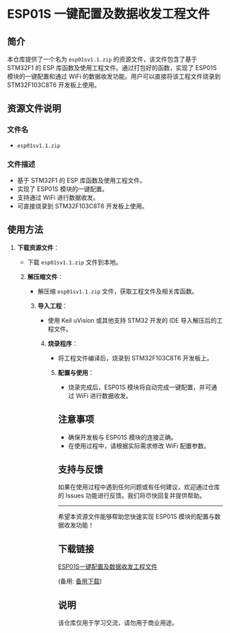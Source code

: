 # ESP01S 一键配置及数据收发工程文件

## 简介

本仓库提供了一个名为 `esp01sv1.1.zip` 的资源文件，该文件包含了基于 STM32F1 的 ESP 库函数及使用工程文件。通过打包好的函数，实现了 ESP01S 模块的一键配置和通过 WiFi 的数据收发功能。用户可以直接将该工程文件烧录到 STM32F103C8T6 开发板上使用。

## 资源文件说明

### 文件名
- `esp01sv1.1.zip`

### 文件描述
- 基于 STM32F1 的 ESP 库函数及使用工程文件。
- 实现了 ESP01S 模块的一键配置。
- 支持通过 WiFi 进行数据收发。
- 可直接烧录到 STM32F103C8T6 开发板上使用。

## 使用方法

1. **下载资源文件**：
   - 下载 `esp01sv1.1.zip` 文件到本地。

   2. **解压缩文件**：
      - 解压缩 `esp01sv1.1.zip` 文件，获取工程文件及相关库函数。

      3. **导入工程**：
         - 使用 Keil uVision 或其他支持 STM32 开发的 IDE 导入解压后的工程文件。

         4. **烧录程序**：
            - 将工程文件编译后，烧录到 STM32F103C8T6 开发板上。

            5. **配置与使用**：
               - 烧录完成后，ESP01S 模块将自动完成一键配置，并可通过 WiFi 进行数据收发。

               ## 注意事项

               - 确保开发板与 ESP01S 模块的连接正确。
               - 在使用过程中，请根据实际需求修改 WiFi 配置参数。

               ## 支持与反馈

               如果在使用过程中遇到任何问题或有任何建议，欢迎通过仓库的 Issues 功能进行反馈。我们将尽快回复并提供帮助。

               ---

               希望本资源文件能够帮助您快速实现 ESP01S 模块的配置与数据收发功能！

               ## 下载链接
               [ESP01S一键配置及数据收发工程文件](https://pan.quark.cn/s/d0e6c15fb8f9) 

               (备用: [备用下载](https://pan.baidu.com/s/1ulhheuk3T8qH7ZGvSBarng?pwd=1234))

               ## 说明

               该仓库仅用于学习交流，请勿用于商业用途。
